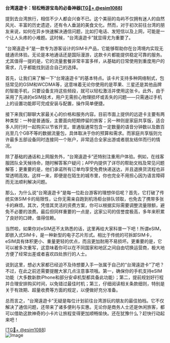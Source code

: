 **台湾遠遊卡：轻松畅游宝岛的必备神器[[TG💪+ @esim1088](https://t.me/s/esim1088)]**

提到去台湾旅行，相信不少人都会兴奋不已。这个美丽的岛屿不仅拥有迷人的自然风光、丰富的历史遗迹，还有令人垂涎的美食文化。然而，对于初次前往台湾的朋友来说，如何在异乡快速解决通信问题，比如打电话、发短信以及上网，可能是一个让人头疼的小难题。这时候，“台湾遠遊卡”就显得尤为重要了。

“台灣遠遊卡”是一款专为游客设计的SIM卡产品，它能够帮助你在台湾境内实现无缝通讯体验。无论是本地通话还是国际漫游，这款卡片都能提供稳定可靠的服务。尤其值得一提的是，它的流量套餐非常丰富多样，从基础的日常使用到重度用户的需求，几乎都能找到适合自己的选择。

首先，让我们来了解一下“台灣遠遊卡”的基本特点。该卡片支持多种网络制式，包括常见的GSM和WCDMA等，这意味着无论你使用的是苹果、三星还是其他品牌的智能手机，只要设备支持这些频段，就可以轻松激活并使用这张卡。此外，由于采用了先进的eSIM技术，用户无需担心物理损坏或丢失的问题——只需通过手机上的设置功能即可完成安装与配置，操作简单便捷。

接下来我们聊聊大家最关心的价格和服务内容。目前市面上提供的远遊卡主要有两种类型：一种是普通版，主要面向短期停留的旅客；另一种则是家庭共享版，适合多人同行时一起购买以节省开支。普通版通常包含一定数量的语音分钟数以及数百兆至几个GB不等的数据流量包，具体取决于你的预算和需求。而家庭共享版则允许最多五部设备同时连接同一个账户，非常适合全家出游或者朋友结伴而行的情况。

除了基础的通话和上网服务外，“台灣遠遊卡”还特别注重用户体验。例如，在线客服团队全天候待命，随时解答客户疑问；APP内提供了详尽的帮助文档及常见问题解答；更重要的是，他们承诺所有订单均享受免费快递送达，并且退换货流程也非常透明高效。这样一来，即便是在陌生的城市里，你也完全不用担心因为语言障碍而无法顺利解决问题。

那么，为什么说“台灣遠遊卡”是每一位赴台游客的理想伴侣呢？首先，它打破了传统实体SIM卡的局限性，让你无需亲自跑到机场柜台排队领取，也免去了携带多张卡的麻烦。其次，凭借其灵活的资费方案，你可以根据实际需要调整流量限额，避免不必要的浪费。最后但同样重要的一点是，这家公司的信誉度极高，多年来积累了良好的口碑，值得信赖。

当然啦，如果你对eSIM还不太熟悉的话，这里再给大家科普一下吧！所谓eSIM，即嵌入式SIM卡，是一种新型的电子芯片形式。相比于传统的可拆卸SIM卡，eSIM具有体积更小、重量更轻的优点，而且更加耐用不易损坏。更重要的是，它可以被多次重写，这意味着你可以在不同国家和地区之间自由切换运营商，极大地方便了经常出差或者喜欢四处旅行的人士。

说到这里，想必大家都已经迫不及待想要入手一张属于自己的“台灣遠遊卡”了吧？不过，在此之前还需要提醒大家几点注意事项哦。第一，确保你的手机支持eSIM功能（大多数新款iPhone和部分安卓机型都具备此功能）；第二，提前规划好行程并合理安排购买时间，以免错过最佳时机；第三，仔细阅读相关条款细则，特别是关于有效期、超量收费等方面的规定，以便做好充分准备。

总而言之，“台灣遠遊卡”无疑是每位计划前往台湾游玩的朋友的最佳拍档。它不仅解决了通信问题，还带来了诸多便利与实惠。无论你是商务人士还是休闲旅客，都可以借助这款神奇的小卡片让旅程变得更加顺畅愉快。还在犹豫什么？赶快行动起来吧！

[[TG💪+ @esim1088](https://t.me/s/esim1088)]  
![Image](https://i.postimg.cc/4NQfJmqS/Snipaste-2025-05-13-00-14-12.png)